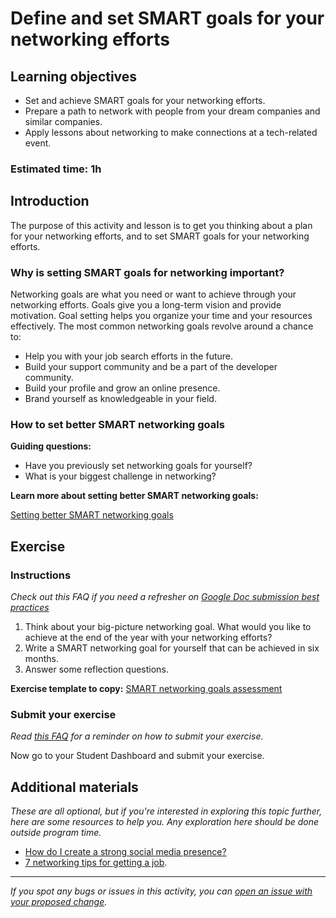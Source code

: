 # Define and set SMART goals for your networking efforts

## Learning objectives

- Set and achieve SMART goals for your networking efforts.
- Prepare a path to network with people from your dream companies and similar companies.
- Apply lessons about networking to make connections at a tech-related event.

### **Estimated time**: 1h

## Introduction

The purpose of this activity and lesson is to get you thinking about a plan for your networking efforts, and to set SMART goals for your networking efforts. 

### Why is setting SMART goals for networking important?

Networking goals are what you need or want to achieve through your networking efforts. Goals give you a long-term vision and provide motivation. Goal setting helps you organize your time and your resources effectively. The most common networking goals revolve around a chance to:

- Help you with your job search efforts in the future.
- Build your support community and be a part of the developer community.
- Build your profile and grow an online presence.
- Brand yourself as knowledgeable in your field.

### How to set better SMART networking goals

**Guiding questions:**

- Have you previously set networking goals for yourself?
- What is your biggest challenge in networking?

**Learn more about setting better SMART networking goals:**

[Setting better SMART networking goals](https://github.com/microverseinc/curriculum-professional-skills/blob/main/job-search/setting-better-smart-networking-goals.md)

## Exercise

### Instructions

*Check out this FAQ if you need a refresher on [Google Doc submission best practices](https://microverse.zendesk.com/hc/en-us/articles/360063156813)*

1. Think about your big-picture networking goal. What would you like to achieve at the end of the year with your networking efforts?
2. Write a SMART networking goal for yourself that can be achieved in six months. 
3. Answer some reflection questions. 

**Exercise template to copy:** [SMART networking goals assessment](https://docs.google.com/document/d/17v_LFT2FVOcSyf3tx4hHxPf4xJWm8RebvyuQ_6Span4/edit?usp=sharing)

### Submit your exercise

*Read [this FAQ](https://microverse.zendesk.com/hc/en-us/articles/360061344234) for a reminder on how to submit your exercise.* 

Now go to your Student Dashboard and submit your exercise.

## Additional materials

*These are all optional, but if you're interested in exploring this topic further, here are some resources to help you. Any exploration here should be done outside program time.*

- [How do I create a strong social media presence?](https://microverse.zendesk.com/hc/en-us/articles/360049910314-How-do-I-create-a-strong-social-media-presence-)
- [7 networking tips for getting a job](https://www.indeed.com/career-advice/finding-a-job/how-to-network-for-a-job).


------

_If you spot any bugs or issues in this activity, you can [open an issue with your proposed change](https://github.com/microverseinc/curriculum-transversal-skills/blob/main/git-github/articles/open_issue.md)._
